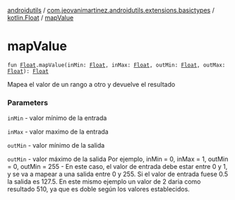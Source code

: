 [androidutils](../../index.md) / [com.jeovanimartinez.androidutils.extensions.basictypes](../index.md) / [kotlin.Float](index.md) / [mapValue](./map-value.md)

# mapValue

`fun `[`Float`](https://kotlinlang.org/api/latest/jvm/stdlib/kotlin/-float/index.html)`.mapValue(inMin: `[`Float`](https://kotlinlang.org/api/latest/jvm/stdlib/kotlin/-float/index.html)`, inMax: `[`Float`](https://kotlinlang.org/api/latest/jvm/stdlib/kotlin/-float/index.html)`, outMin: `[`Float`](https://kotlinlang.org/api/latest/jvm/stdlib/kotlin/-float/index.html)`, outMax: `[`Float`](https://kotlinlang.org/api/latest/jvm/stdlib/kotlin/-float/index.html)`): `[`Float`](https://kotlinlang.org/api/latest/jvm/stdlib/kotlin/-float/index.html)

Mapea el valor de un rango a otro y devuelve el resultado

### Parameters

`inMin` - valor mínimo de la entrada

`inMax` - valor maximo de la entrada

`outMin` - valor mínimo de la salida

`outMin` - valor máximo de la salida
Por ejemplo, inMin = 0, inMax = 1, outMin = 0, outMin = 255 - En este caso,
el valor de entrada debe estar entre 0 y 1, y se va a mapear a una salida
entre 0 y 255. Si el valor de entrada fuese 0.5 la salida es 127.5. En este
mismo ejemplo un valor de 2 daria como resultado 510, ya que es doble según
los valores establecidos.